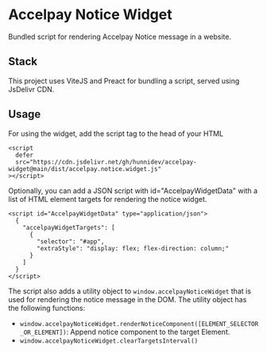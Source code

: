 # Accelpay Notice Widget

Bundled script for rendering Accelpay Notice message in a website.

## Stack

This project uses ViteJS and Preact for bundling a script, served using JsDelivr CDN.

## Usage

For using the widget, add the script tag to the head of your HTML

```
<script
  defer
  src="https://cdn.jsdelivr.net/gh/hunnidev/accelpay-widget@main/dist/accelpay.notice.widget.js"
></script>
```

Optionally, you can add a JSON script with id="AccelpayWidgetData" with a list of HTML element targets for rendering the notice widget.

```
<script id="AccelpayWidgetData" type="application/json">
  {
    "accelpayWidgetTargets": [
      {
        "selector": "#app",
        "extraStyle": "display: flex; flex-direction: column;"
      }
    ]
  }
</script>
```

The script also adds a utility object to `window.accelpayNoticeWidget` that is used for rendering the notice message in the DOM. The utility object has the following functions:

- `window.accelpayNoticeWidget.renderNoticeComponent([ELEMENT_SELECTOR_OR_ELEMENT])`: Append notice component to the target Element.
- `window.accelpayNoticeWidget.clearTargetsInterval()`
